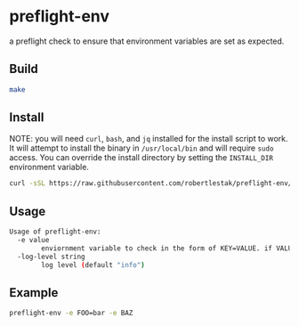 # preflight-env

a preflight check to ensure that environment variables are set as expected.

## Build

```bash
make
```

## Install

NOTE: you will need `curl`, `bash`, and `jq` installed for the install script to work. It will attempt to install the binary in `/usr/local/bin` and will require `sudo` access. You can override the install directory by setting the `INSTALL_DIR` environment variable.

```bash
curl -sSL https://raw.githubusercontent.com/robertlestak/preflight-env/main/scripts/install.sh | bash
```

## Usage

```bash
Usage of preflight-env:
  -e value
        enviornment variable to check in the form of KEY=VALUE. if VALUE is omitted, only checks if KEY is set.
  -log-level string
        log level (default "info")
```

## Example

```bash
preflight-env -e FOO=bar -e BAZ
```
